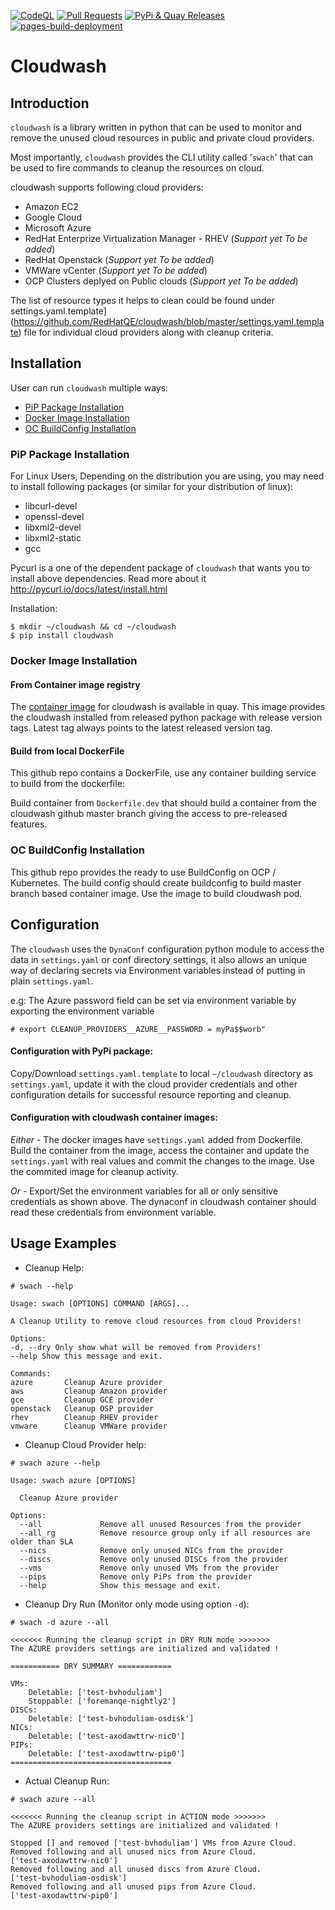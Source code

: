 [![CodeQL](https://github.com/RedHatQE/cloudwash/actions/workflows/codeql-analysis.yml/badge.svg?branch=master)](https://github.com/RedHatQE/cloudwash/actions/workflows/codeql-analysis.yml)
[![Pull Requests](https://github.com/RedHatQE/cloudwash/actions/workflows/pull_request.yml/badge.svg)](https://github.com/RedHatQE/cloudwash/actions/workflows/pull_request.yml)
[![PyPi & Quay Releases](https://github.com/RedHatQE/cloudwash/actions/workflows/new_release.yml/badge.svg)](https://github.com/RedHatQE/cloudwash/actions/workflows/new_release.yml)
[![pages-build-deployment](https://github.com/RedHatQE/cloudwash/actions/workflows/pages/pages-build-deployment/badge.svg)](https://github.com/RedHatQE/cloudwash/actions/workflows/pages/pages-build-deployment)

# Cloudwash

## Introduction

`cloudwash` is a library written in python that can be used to monitor and remove the unused cloud resources in public and private cloud providers.

Most importantly, `cloudwash` provides the CLI utility called '`swach`' that can be used to fire commands to cleanup the resources on cloud.

cloudwash supports following cloud providers:

* Amazon EC2
* Google Cloud
* Microsoft Azure
* RedHat Enterprize Virtualization Manager - RHEV (_Support yet To be added_)
* RedHat Openstack (_Support yet To be added_)
* VMWare vCenter (_Support yet To be added_)
* OCP Clusters deplyed on Public clouds (_Support yet To be added_)

The list of resource types it helps to clean could be found under settings.yaml.template](https://github.com/RedHatQE/cloudwash/blob/master/settings.yaml.template) file for individual cloud providers along with cleanup criteria.

## Installation

User can run `cloudwash` multiple ways:
- [PiP Package Installation](#pip-package-installation)
- [Docker Image Installation](#docker-image-installation)
- [OC BuildConfig Installation](#oc-buildconfig-installation)

### PiP Package Installation

For Linux Users, Depending on the distribution you are using, you may need to install following packages
(or similar for your distribution of linux):

* libcurl-devel
* openssl-devel
* libxml2-devel
* libxml2-static
* gcc

Pycurl is a one of the dependent package of `cloudwash` that wants you to install above dependencies.
Read more about it http://pycurl.io/docs/latest/install.html

Installation:

```
$ mkdir ~/cloudwash && cd ~/cloudwash
$ pip install cloudwash
```

### Docker Image Installation

#### From Container image registry
The [container image](https://quay.io/repository/redhatqe/cloudwash) for cloudwash is available in quay. This image provides the cloudwash installed from released python package with release version tags. Latest tag always points to the latest released version tag.

#### Build from local DockerFile
This github repo contains a DockerFile, use any container building service to build from the dockerfile:

Build container from `Dockerfile.dev` that should build a container from the cloudwash github master branch giving the access to pre-released features.


### OC BuildConfig Installation
This github repo provides the ready to use BuildConfig on OCP / Kubernetes. The build config should create buildconfig to build master branch based container image. Use the image to build cloudwash pod.


## Configuration

The `cloudwash` uses the `DynaConf` configuration python module to access the data in `settings.yaml` or conf directory settings, it also allows an unique way of declaring secrets via Environment variables instead of putting in plain `settings.yaml`.

e.g: The Azure password field can be set via environment variable by exporting the environment variable

```
# export CLEANUP_PROVIDERS__AZURE__PASSWORD = myPa$$worb"
```

#### Configuration with PyPi package:

Copy/Download `settings.yaml.template` to local `~/cloudwash` directory as `settings.yaml`, update it with the cloud provider credentials and other configuration details for successful resource reporting and cleanup.


#### Configuration with cloudwash container images:

_Either_ - The docker images have `settings.yaml` added from Dockerfile. Build the container from the image, access the container and update the `settings.yaml` with real values and commit the changes to the image. Use the commited image for cleanup activity.

_Or_ - Export/Set the environment variables for all or only sensitive credentials as shown above. The dynaconf in cloudwash container should read these credentials from environment variable.


## Usage Examples


* Cleanup Help:

```
# swach --help

Usage: swach [OPTIONS] COMMAND [ARGS]...

A Cleanup Utility to remove cloud resources from cloud Providers!

Options:
-d, --dry Only show what will be removed from Providers!
--help Show this message and exit.

Commands:
azure		Cleanup Azure provider
aws			Cleanup Amazon provider
gce			Cleanup GCE provider
openstack	Cleanup OSP provider
rhev 		Cleanup RHEV provider
vmware 		Cleanup VMWare provider
```

* Cleanup Cloud Provider help:

```
# swach azure --help

Usage: swach azure [OPTIONS]

  Cleanup Azure provider

Options:
  --all             Remove all unused Resources from the provider
  --all_rg          Remove resource group only if all resources are older than SLA
  --nics            Remove only unused NICs from the provider
  --discs           Remove only unused DISCs from the provider
  --vms             Remove only unused VMs from the provider
  --pips            Remove only PiPs from the provider
  --help            Show this message and exit.

```

* Cleanup Dry Run (Monitor only mode using option `-d`):

```
# swach -d azure --all

<<<<<<< Running the cleanup script in DRY RUN mode >>>>>>>
The AZURE providers settings are initialized and validated !

=========== DRY SUMMARY ============

VMs:
	Deletable: ['test-bvhoduliam']
	Stoppable: ['foremanqe-nightly2']
DISCs:
	Deletable: ['test-bvhoduliam-osdisk']
NICs:
	Deletable: ['test-axodawttrw-nic0']
PIPs:
	Deletable: ['test-axodawttrw-pip0']
====================================
```

* Actual Cleanup Run:

```
# swach azure --all

<<<<<<< Running the cleanup script in ACTION mode >>>>>>>
The AZURE providers settings are initialized and validated !

Stopped [] and removed ['test-bvhoduliam'] VMs from Azure Cloud.
Removed following and all unused nics from Azure Cloud.
['test-axodawttrw-nic0']
Removed following and all unused discs from Azure Cloud.
['test-bvhoduliam-osdisk']
Removed following and all unused pips from Azure Cloud.
['test-axodawttrw-pip0']
```
